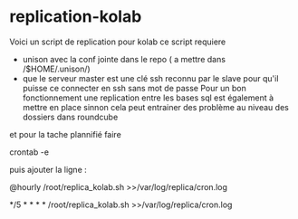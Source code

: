# replication-kolab
Voici un script de replication pour kolab ce script requiere

- unison avec la conf jointe dans le repo ( a mettre dans /$HOME/.unison/)
- que le serveur master est une clé ssh reconnu par le slave pour qu'il puisse ce connecter en ssh sans mot de passe
Pour un bon fonctionnement une replication entre les bases sql est également à mettre en place sinnon
cela peut entrainer des problème au niveau des dossiers dans roundcube


et pour la tache plannifié faire 

crontab -e


puis ajouter la ligne :

@hourly /root/replica_kolab.sh >>/var/log/replica/cron.log

*/5 * * * * /root/replica_kolab.sh >>/var/log/replica/cron.log
